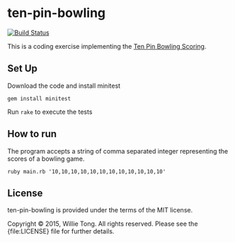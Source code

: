 # ten-pin-bowling
[![Build Status](https://travis-ci.org/sytong/ten-pin-bowling.svg?branch=master)](https://travis-ci.org/sytong/ten-pin-bowling)

This is a coding exercise implementing the [Ten Pin Bowling Scoring](https://en.wikipedia.org/wiki/Ten-pin_bowling#Scoring).

## Set Up
Download the code and install minitest
    
    gem install minitest
    

Run `rake` to execute the tests

## How to run
The program accepts a string of comma separated integer representing the scores of a bowling game.

    ruby main.rb '10,10,10,10,10,10,10,10,10,10,10,10'
    


## License

ten-pin-bowling is provided under the terms of the MIT license.

Copyright &copy; 2015, Willie Tong. All rights reserved. Please see the {file:LICENSE} file for further details.
